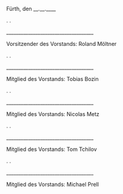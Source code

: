 




Fürth, den \_\_.\_\_.\_\_\_\_  

.
.

  
\_\_\_\_\_\_\_\_\_\_\_\_\_\_\_\_\_\_\_\_\_\_\_\_\_\_\_\_\_\_\_\_\_\_\_\_

Vorsitzender des Vorstands: Roland Möltner  

.
.
    

\_\_\_\_\_\_\_\_\_\_\_\_\_\_\_\_\_\_\_\_\_\_\_\_\_\_\_\_\_\_\_\_\_\_\_\_

Mitglied des Vorstands: Tobias Bozin 

.
.
      

\_\_\_\_\_\_\_\_\_\_\_\_\_\_\_\_\_\_\_\_\_\_\_\_\_\_\_\_\_\_\_\_\_\_\_\_

Mitglied des Vorstands: Nicolas Metz

.
.
      

\_\_\_\_\_\_\_\_\_\_\_\_\_\_\_\_\_\_\_\_\_\_\_\_\_\_\_\_\_\_\_\_\_\_\_\_

Mitglied des Vorstands: Tom Tchilov

.
.
      

\_\_\_\_\_\_\_\_\_\_\_\_\_\_\_\_\_\_\_\_\_\_\_\_\_\_\_\_\_\_\_\_\_\_\_\_

Mitglied des Vorstands: Michael Prell
